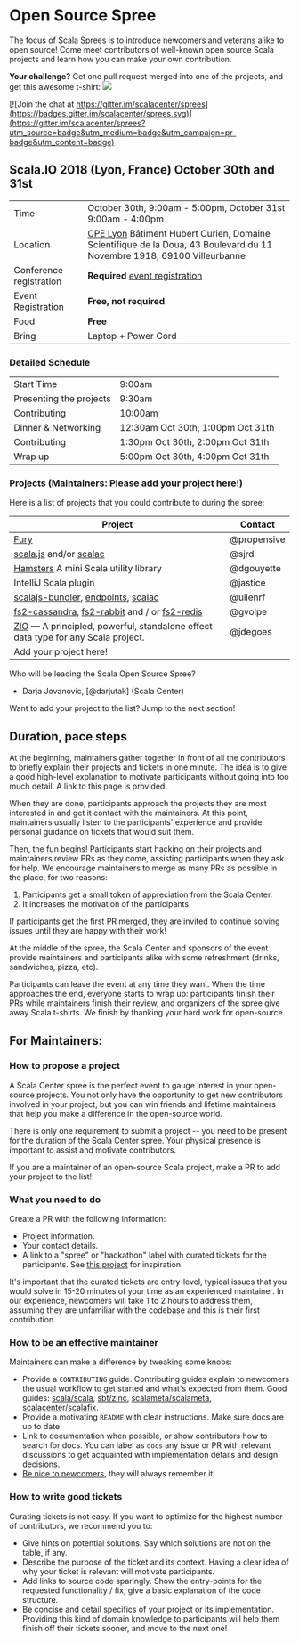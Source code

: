 # Open Source Spree

The focus of Scala Sprees is to introduce newcomers and veterans alike to open
source! Come meet contributors of well-known open source Scala projects and
learn how you can make your own contribution.

**Your challenge?** Get one pull request merged into one of the projects, and
get this awesome t-shirt:
![](https://pbs.twimg.com/media/CtnCrtvWAAAO0nE.jpg:small)

[![Join the chat at https://gitter.im/scalacenter/sprees](https://badges.gitter.im/scalacenter/sprees.svg)](https://gitter.im/scalacenter/sprees?utm_source=badge&utm_medium=badge&utm_campaign=pr-badge&utm_content=badge)

## Scala.IO 2018 (Lyon, France) October 30th and 31st

|                         |                                                                                            |
| ----------------------- | ------------------------------------------------------------------------------------------ |
| Time                    | October 30th, 9:00am - 5:00pm, October 31st 9:00am - 4:00pm                                |
| Location                | [CPE Lyon](https://www.google.com/maps/search/?api=1&query=aleja+Grunwaldzka+472a%2C+Gdansk%2C+pl) Bâtiment Hubert Curien, Domaine Scientifique de la Doua, 43 Boulevard du 11 Novembre 1918, 69100 Villeurbanne					       |
| Conference registration | **Required** [event registration](https://scala.io)                                        |
| Event Registration      | **Free, not required**                                                  |
| Food                    | **Free**                                                          |
| Bring                   | Laptop + Power Cord                                               |



### Detailed Schedule
|                         |                                      |
| ----------------------- | -------------------------------------|
| Start Time              | 9:00am                              |
| Presenting the projects          | 9:30am				 |
| Contributing		  | 10:00am			 |
| Dinner & Networking	  | 12:30am Oct 30th, 1:00pm Oct 31th				 |
| Contributing	  | 1:30pm Oct 30th, 2:00pm	Oct 31th			 |
| Wrap up	  | 5:00pm Oct 30th, 4:00pm Oct 31th				 |



### Projects (**Maintainers: Please add your project here!**)

Here is a list of projects that you could contribute to during the spree:

| Project      			                                                                          | Contact             |
| ----------------------------------------------------------------------------------------- | ------------------- |
| [Fury]                | @propensive           |
| [scala.js] and/or [scalac] | @sjrd |
| [Hamsters] A mini Scala utility library   | @dgouyette   |
| IntelliJ Scala plugin | @jastice  |
| [scalajs-bundler], [endpoints], [scalac] | @ulienrf | 
| [fs2-cassandra], [fs2-rabbit] and / or [fs2-redis] | @gvolpe |
| [ZIO] — A principled, powerful, standalone effect data type for any Scala project. | @jdegoes | 
| Add your project here!                                                                    |                     |

[Fury]:  https://github.com/propensive/fury
[scala.js]: https://github.com/scala-js/scala-js
[scalac]: https://github.com/scala/scala
[Hamsters]: https://github.com/scala-hamsters/hamsters
[scalajs-bundler]: https://github.com/scalacenter/scalajs-bundler
[endpoints]: https://github.com/julienrf/endpoints
[fs2-cassandra]: https://github.com/Spinoco/fs2-cassandra
[fs2-rabbit]: https://github.com/gvolpe/fs2-rabbit
[fs2-redis]: https://github.com/gvolpe/fs2-redis
[ZIO]: https://github.com/scalaz/scalaz-zio

Who will be leading the Scala Open Source Spree?

* Darja Jovanovic, [@darjutak] (Scala Center)

Want to add your project to the list? Jump to the next section!


## Duration, pace steps

At the beginning, maintainers gather together in front of all the contributors
to briefly explain their projects and tickets in one minute. The idea is to give
a good high-level explanation to motivate participants without going into too
much detail. A link to this page is provided.

When they are done, participants approach the projects they are most interested
in and get it contact with the maintainers. At this point, maintainers usually
listen to the participants' experience and provide personal guidance on tickets
that would suit them.

Then, the fun begins! Participants start hacking on their projects and
maintainers review PRs as they come, assisting participants when they ask for
help. We encourage maintainers to merge as many PRs as possible in the place,
for two reasons:

1.  Participants get a small token of appreciation from the Scala Center.
2.  It increases the motivation of the participants.

If participants get the first PR merged, they are invited to continue solving
issues until they are happy with their work!

At the middle of the spree, the Scala Center and sponsors of the event provide
maintainers and participants alike with some refreshment (drinks, sandwiches,
pizza, etc).

Participants can leave the event at any time they want. When the time approaches
the end, everyone starts to wrap up: participants finish their PRs while
maintainers finish their review, and organizers of the spree give away Scala
t-shirts. We finish by thanking your hard work for open-source.

## For Maintainers:

### How to propose a project

A Scala Center spree is the perfect event to gauge interest in your open-source
projects. You not only have the opportunity to get new contributors involved in
your project, but you can win friends and lifetime maintainers that help you
make a difference in the open-source world.

There is only one requirement to submit a project -- you need to be present for
the duration of the Scala Center spree. Your physical presence is important to
assist and motivate contributors.

If you are a maintainer of an open-source Scala project, make a PR to add your
project to the list!

### What you need to do

Create a PR with the following information:

* Project information.
* Your contact details.
* A link to a "spree" or "hackathon" label with curated tickets for the
 participants. See
 [this project](https://github.com/sbt/zinc/issues?utf8=✓&q=label:hackathon%20is:issue)
 for inspiration.

It's important that the curated tickets are entry-level, typical issues that you
would solve in 15-20 minutes of your time as an experienced maintainer. In our
experience, newcomers will take 1 to 2 hours to address them, assuming they are
unfamiliar with the codebase and this is their first contribution.

### How to be an effective maintainer

Maintainers can make a difference by tweaking some knobs:

* Provide a `CONTRIBUTING` guide. Contributing guides explain to newcomers the
 usual workflow to get started and what's expected from them. Good guides:
 [scala/scala](https://github.com/scala/scala/blob/2.12.x/CONTRIBUTING.md),
 [sbt/zinc](https://github.com/sbt/zinc/blob/1.x/CONTRIBUTING.md),
 [scalameta/scalameta](https://github.com/scalameta/scalameta/blob/master/CONTRIBUTING.md),
 [scalacenter/scalafix](https://github.com/scala/scala/blob/2.12.x/CONTRIBUTING.md).
* Provide a motivating `README` with clear instructions. Make sure docs are up
 to date.
* Link to documentation when possible, or show contributors how to search for
 docs. You can label as `docs` any issue or PR with relevant discussions to get
 acquainted with implementation details and design decisions.
* [Be nice to newcomers](http://brson.github.io/2017/04/05/minimally-nice-maintainer),
 they will always remember it!

### How to write good tickets

Curating tickets is not easy. If you want to optimize for the highest number of
contributors, we recommend you to:

* Give hints on potential solutions. Say which solutions are not on the table,
 if any.
* Describe the purpose of the ticket and its context. Having a clear idea of why
 your ticket is relevant will motivate participants.
* Add links to source code sparingly. Show the entry-points for the requested
 functionality / fix, give a basic explanation of the code structure.
* Be concise and detail specifics of your project or its implementation.
 Providing this kind of domain knowledge to participants will help them finish
 off their tickets sooner, and move to the next one!
